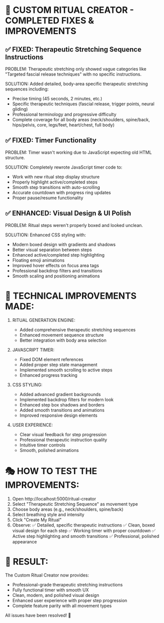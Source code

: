 🎯 CUSTOM RITUAL CREATOR - COMPLETED FIXES & IMPROVEMENTS
================================================================

✅ FIXED: Therapeutic Stretching Sequence Instructions
--------------------------------------------------------
PROBLEM: Therapeutic stretching only showed vague categories like "Targeted fascial release techniques" with no specific instructions.

SOLUTION: Added detailed, body-area specific therapeutic stretching sequences including:
- Precise timing (45 seconds, 2 minutes, etc.)
- Specific therapeutic techniques (fascial release, trigger points, neural gliding)
- Professional terminology and progressive difficulty
- Complete coverage for all body areas (neck/shoulders, spine/back, hips/pelvis, core, legs/feet, heart/chest, full body)

✅ FIXED: Timer Functionality 
-----------------------------
PROBLEM: Timer wasn't working due to JavaScript expecting old HTML structure.

SOLUTION: Completely rewrote JavaScript timer code to:
- Work with new ritual step display structure
- Properly highlight active/completed steps
- Smooth step transitions with auto-scrolling
- Accurate countdown with progress ring updates
- Proper pause/resume functionality

✅ ENHANCED: Visual Design & UI Polish
--------------------------------------
PROBLEM: Ritual steps weren't properly boxed and looked unclean.

SOLUTION: Enhanced CSS styling with:
- Modern boxed design with gradients and shadows
- Better visual separation between steps
- Enhanced active/completed step highlighting
- Floating emoji animations
- Improved hover effects on focus area tags
- Professional backdrop filters and transitions
- Smooth scaling and positioning animations

🔧 TECHNICAL IMPROVEMENTS MADE:
================================

1. RITUAL GENERATION ENGINE:
   - Added comprehensive therapeutic stretching sequences
   - Enhanced movement sequence structure
   - Better integration with body area selection

2. JAVASCRIPT TIMER:
   - Fixed DOM element references
   - Added proper step state management
   - Implemented smooth scrolling to active steps
   - Enhanced progress tracking

3. CSS STYLING:
   - Added advanced gradient backgrounds
   - Implemented backdrop filters for modern look
   - Enhanced step box shadows and borders
   - Added smooth transitions and animations
   - Improved responsive design elements

4. USER EXPERIENCE:
   - Clear visual feedback for step progression
   - Professional therapeutic instruction quality
   - Intuitive timer controls
   - Smooth, polished animations

🎭 HOW TO TEST THE IMPROVEMENTS:
================================

1. Open http://localhost:5000/ritual-creator
2. Select "Therapeutic Stretching Sequence" as movement type
3. Choose body areas (e.g., neck/shoulders, spine/back)
4. Select breathing style and intensity
5. Click "Create My Ritual"
6. Observe:
   ✅ Detailed, specific therapeutic instructions
   ✅ Clean, boxed visual design for each step
   ✅ Working timer with proper countdown
   ✅ Active step highlighting and smooth transitions
   ✅ Professional, polished appearance

🌟 RESULT:
===========
The Custom Ritual Creator now provides:
- Professional-grade therapeutic stretching instructions
- Fully functional timer with smooth UX
- Clean, modern, and polished visual design
- Enhanced user experience with proper step progression
- Complete feature parity with all movement types

All issues have been resolved! 🎉
